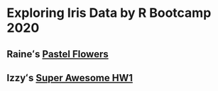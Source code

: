 # Exploring Iris Data by R Bootcamp 2020

## Raineʻs [Pastel Flowers](markdown_rh.html)

## Izzyʻs [Super Awesome HW1](Markdown_HW1_IzzyGaw.html)

